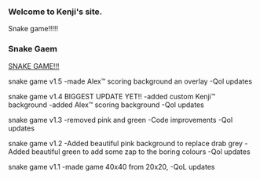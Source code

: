 ### Welcome to Kenji's site.
Snake game!!!!!

### Snake Gaem
[SNAKE GAME!!!](snakegame.html)

snake game v1.5
-made Alex™ scoring background an overlay
-Qol updates

snake game v1.4
BIGGEST UPDATE YET!!
-added custom Kenji™ background
-added Alex™ scoring background
-Qol updates

snake game v1.3
-removed pink and green
-Code improvements
-Qol updates

snake game v1.2
-Added beautiful pink background to replace drab grey
-Added beautiful green to add some zap to the boring colours
-Qol updates


snake game v1.1
-made game 40x40 from 20x20,
-QoL updates
